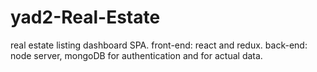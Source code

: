 # yad2-Real-Estate
real estate listing dashboard SPA.
front-end: react and redux.
back-end: node server, mongoDB for authentication and for actual data.
